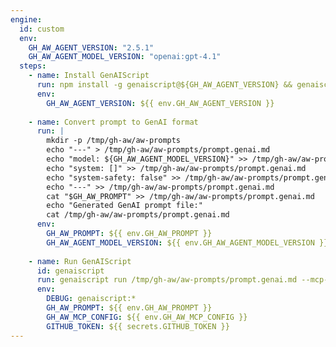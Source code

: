 ```yaml
---
engine:
  id: custom
  env:
    GH_AW_AGENT_VERSION: "2.5.1"
    GH_AW_AGENT_MODEL_VERSION: "openai:gpt-4.1"
  steps:
    - name: Install GenAIScript
      run: npm install -g genaiscript@${GH_AW_AGENT_VERSION} && genaiscript --version
      env:
        GH_AW_AGENT_VERSION: ${{ env.GH_AW_AGENT_VERSION }}
    
    - name: Convert prompt to GenAI format
      run: |
        mkdir -p /tmp/gh-aw/aw-prompts
        echo "---" > /tmp/gh-aw/aw-prompts/prompt.genai.md
        echo "model: ${GH_AW_AGENT_MODEL_VERSION}" >> /tmp/gh-aw/aw-prompts/prompt.genai.md
        echo "system: []" >> /tmp/gh-aw/aw-prompts/prompt.genai.md
        echo "system-safety: false" >> /tmp/gh-aw/aw-prompts/prompt.genai.md
        echo "---" >> /tmp/gh-aw/aw-prompts/prompt.genai.md
        cat "$GH_AW_PROMPT" >> /tmp/gh-aw/aw-prompts/prompt.genai.md
        echo "Generated GenAI prompt file:"
        cat /tmp/gh-aw/aw-prompts/prompt.genai.md
      env:
        GH_AW_PROMPT: ${{ env.GH_AW_PROMPT }}
        GH_AW_AGENT_MODEL_VERSION: ${{ env.GH_AW_AGENT_MODEL_VERSION }}
    
    - name: Run GenAIScript
      id: genaiscript
      run: genaiscript run /tmp/gh-aw/aw-prompts/prompt.genai.md --mcp-config $GH_AW_MCP_CONFIG --out /tmp/gh-aw/genaiscript-output.md
      env:
        DEBUG: genaiscript:*
        GH_AW_PROMPT: ${{ env.GH_AW_PROMPT }}
        GH_AW_MCP_CONFIG: ${{ env.GH_AW_MCP_CONFIG }}
        GITHUB_TOKEN: ${{ secrets.GITHUB_TOKEN }}
---
```


<!--
This shared configuration sets up a custom agentic engine using microsoft/genaiscript.

**Usage:**
Include this file in your workflow using frontmatter imports:

```yaml
---
imports:
  - shared/genaiscript.md
---
```

**Requirements:**
- The workflow will install genaiscript npm package using version from `GH_AW_AGENT_VERSION` env var
- The original prompt file is converted to GenAI markdown format (prompt.genai.md)
- GenAIScript is executed with MCP server configuration if available
- Output is captured in the agent log file

**Note**: 
- This workflow requires internet access to install npm packages
- The genaiscript version can be customized by setting the `GH_AW_AGENT_VERSION` environment variable (default: `2.5.1`)
- The AI model can be customized by setting the `GH_AW_AGENT_MODEL_VERSION` environment variable (default: `openai:gpt-4.1`)
- MCP server configuration is automatically passed if configured in the workflow
-->
